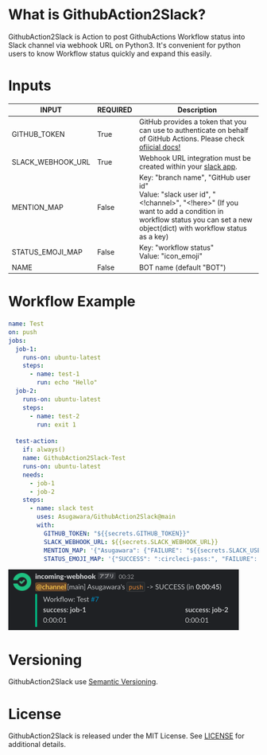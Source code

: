 # What is GithubAction2Slack?
GithubAction2Slack is Action to post GithubActions Workflow status into Slack channel via webhook URL on Python3.
It's convenient for python users to know Workflow status quickly and expand this easily.


# Inputs
| INPUT | REQUIRED | Description |
| ----- | -------- | ----------- |
| GITHUB_TOKEN | True | GitHub provides a token that you can use to authenticate on behalf of GitHub Actions. Please check [ofiicial docs!](https://docs.github.com/en/actions/security-guides/automatic-token-authentication)|
| SLACK_WEBHOOK_URL | True | Webhook URL integration must be created within your [slack app](https://caadtech.slack.com/apps/A0F7XDUAZ--incoming-webhook-). |
| MENTION_MAP | False | Key: "branch name", "GitHub user id"<br />Value: "slack user id", "<!channel>", "<!here>" (If you want to add a condition in workflow status you can set a new object(dict) with workflow status as a key) |
| STATUS_EMOJI_MAP | False | Key: "workflow status"<br />Value: "icon_emoji" |
| NAME | False | BOT name (default "BOT")|


# Workflow Example
```yaml
name: Test
on: push
jobs:
  job-1:
    runs-on: ubuntu-latest
    steps:
      - name: test-1
        run: echo "Hello"
  job-2:
    runs-on: ubuntu-latest
    steps:
      - name: test-2
        run: exit 1

  test-action:
    if: always()
    name: GithubAction2Slack-Test
    runs-on: ubuntu-latest
    needs:
      - job-1
      - job-2
    steps:
      - name: slack test
        uses: Asugawara/GithubAction2Slack@main
        with:
          GITHUB_TOKEN: "${{secrets.GITHUB_TOKEN}}"
          SLACK_WEBHOOK_URL: ${{secrets.SLACK_WEBHOOK_URL}}
          MENTION_MAP: '{"Asugawara": {"FAILURE": "${{secrets.SLACK_USER_ID}}"} , "main": "<!channel>"}'
          STATUS_EMOJI_MAP: '{"SUCCESS": ":circleci-pass:", "FAILURE": ":circleci-fail:"}'

```
![sample image](./img/test_example.png)

# Versioning
GithubAction2Slack use [Semantic Versioning](https://semver.org/).

# License
GithubAction2Slack is released under the MIT License. See [LICENSE](/LICENSE) for additional details.
